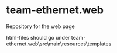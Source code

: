 # team-ethernet.web
Repository for the web page

html-files should go under team-ethernet.web\src\main\resources\templates
